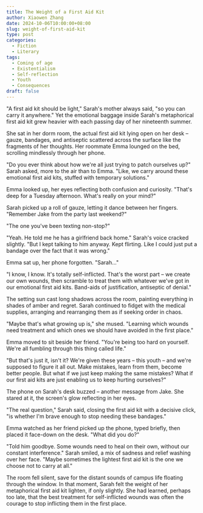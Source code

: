 ```yaml
---
title: The Weight of a First Aid Kit
author: Xiaowen Zhang
date: 2024-10-06T10:00:00+08:00
slug: weight-of-first-aid-kit
type: post
categories:
  - Fiction
  - Literary
tags:
  - Coming of age
  - Existentialism
  - Self-reflection
  - Youth
  - Consequences
draft: false
---
```


"A first aid kit should be light," Sarah's mother always said, "so you can carry it anywhere." Yet the emotional baggage inside Sarah's metaphorical first aid kit grew heavier with each passing day of her nineteenth summer.

She sat in her dorm room, the actual first aid kit lying open on her desk – gauze, bandages, and antiseptic scattered across the surface like the fragments of her thoughts. Her roommate Emma lounged on the bed, scrolling mindlessly through her phone.

"Do you ever think about how we're all just trying to patch ourselves up?" Sarah asked, more to the air than to Emma. "Like, we carry around these emotional first aid kits, stuffed with temporary solutions."

Emma looked up, her eyes reflecting both confusion and curiosity. "That's deep for a Tuesday afternoon. What's really on your mind?"

Sarah picked up a roll of gauze, letting it dance between her fingers. "Remember Jake from the party last weekend?"

"The one you've been texting non-stop?"

"Yeah. He told me he has a girlfriend back home." Sarah's voice cracked slightly. "But I kept talking to him anyway. Kept flirting. Like I could just put a bandage over the fact that it was wrong."

Emma sat up, her phone forgotten. "Sarah..."

"I know, I know. It's totally self-inflicted. That's the worst part – we create our own wounds, then scramble to treat them with whatever we've got in our emotional first aid kits. Band-aids of justification, antiseptic of denial."

The setting sun cast long shadows across the room, painting everything in shades of amber and regret. Sarah continued to fidget with the medical supplies, arranging and rearranging them as if seeking order in chaos.

"Maybe that's what growing up is," she mused. "Learning which wounds need treatment and which ones we should have avoided in the first place."

Emma moved to sit beside her friend. "You're being too hard on yourself. We're all fumbling through this thing called life."

"But that's just it, isn't it? We're given these years – this youth – and we're supposed to figure it all out. Make mistakes, learn from them, become better people. But what if we just keep making the same mistakes? What if our first aid kits are just enabling us to keep hurting ourselves?"

The phone on Sarah's desk buzzed – another message from Jake. She stared at it, the screen's glow reflecting in her eyes.

"The real question," Sarah said, closing the first aid kit with a decisive click, "is whether I'm brave enough to stop needing these bandages."

Emma watched as her friend picked up the phone, typed briefly, then placed it face-down on the desk. "What did you do?"

"Told him goodbye. Some wounds need to heal on their own, without our constant interference." Sarah smiled, a mix of sadness and relief washing over her face. "Maybe sometimes the lightest first aid kit is the one we choose not to carry at all."

The room fell silent, save for the distant sounds of campus life floating through the window. In that moment, Sarah felt the weight of her metaphorical first aid kit lighten, if only slightly. She had learned, perhaps too late, that the best treatment for self-inflicted wounds was often the courage to stop inflicting them in the first place.